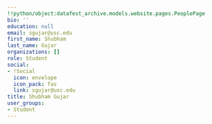 ```yaml
---
!!python/object:datafest_archive.models.website.pages.PeoplePage
bio: ''
education: null
email: sgujar@usc.edu
first_name: Shubham
last_name: Gujar
organizations: []
role: Student
social:
- !Social
  icon: envelope
  icon_pack: fas
  link: sgujar@usc.edu
title: Shubham Gujar
user_groups:
- Student
---
```


    